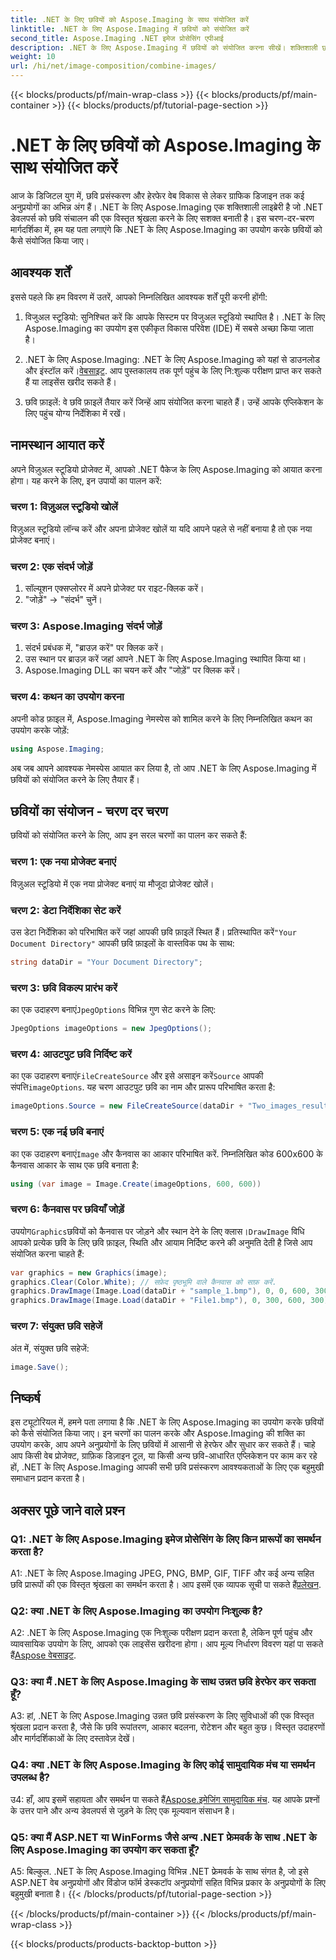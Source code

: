 ```yaml
---
title: .NET के लिए छवियों को Aspose.Imaging के साथ संयोजित करें
linktitle: .NET के लिए Aspose.Imaging में छवियों को संयोजित करें
second_title: Aspose.Imaging .NET इमेज प्रोसेसिंग एपीआई
description: .NET के लिए Aspose.Imaging में छवियों को संयोजित करना सीखें। शक्तिशाली छवि प्रसंस्करण के लिए चरण-दर-चरण मार्गदर्शिका।
weight: 10
url: /hi/net/image-composition/combine-images/
---
```


{{< blocks/products/pf/main-wrap-class >}}
{{< blocks/products/pf/main-container >}}
{{< blocks/products/pf/tutorial-page-section >}}

# .NET के लिए छवियों को Aspose.Imaging के साथ संयोजित करें

आज के डिजिटल युग में, छवि प्रसंस्करण और हेरफेर वेब विकास से लेकर ग्राफिक डिजाइन तक कई अनुप्रयोगों का अभिन्न अंग हैं। .NET के लिए Aspose.Imaging एक शक्तिशाली लाइब्रेरी है जो .NET डेवलपर्स को छवि संचालन की एक विस्तृत श्रृंखला करने के लिए सशक्त बनाती है। इस चरण-दर-चरण मार्गदर्शिका में, हम यह पता लगाएंगे कि .NET के लिए Aspose.Imaging का उपयोग करके छवियों को कैसे संयोजित किया जाए। 

## आवश्यक शर्तें

इससे पहले कि हम विवरण में उतरें, आपको निम्नलिखित आवश्यक शर्तें पूरी करनी होंगी:

1. विजुअल स्टूडियो: सुनिश्चित करें कि आपके सिस्टम पर विजुअल स्टूडियो स्थापित है। .NET के लिए Aspose.Imaging का उपयोग इस एकीकृत विकास परिवेश (IDE) में सबसे अच्छा किया जाता है।

2.  .NET के लिए Aspose.Imaging: .NET के लिए Aspose.Imaging को यहां से डाउनलोड और इंस्टॉल करें।[वेबसाइट](https://releases.aspose.com/imaging/net/). आप पुस्तकालय तक पूर्ण पहुंच के लिए नि:शुल्क परीक्षण प्राप्त कर सकते हैं या लाइसेंस खरीद सकते हैं।

3. छवि फ़ाइलें: वे छवि फ़ाइलें तैयार करें जिन्हें आप संयोजित करना चाहते हैं। उन्हें आपके एप्लिकेशन के लिए पहुंच योग्य निर्देशिका में रखें।

## नामस्थान आयात करें

अपने विज़ुअल स्टूडियो प्रोजेक्ट में, आपको .NET पैकेज के लिए Aspose.Imaging को आयात करना होगा। यह करने के लिए, इन उपायों का पालन करें:

### चरण 1: विज़ुअल स्टूडियो खोलें

विज़ुअल स्टूडियो लॉन्च करें और अपना प्रोजेक्ट खोलें या यदि आपने पहले से नहीं बनाया है तो एक नया प्रोजेक्ट बनाएं।

### चरण 2: एक संदर्भ जोड़ें

1. सॉल्यूशन एक्सप्लोरर में अपने प्रोजेक्ट पर राइट-क्लिक करें।
2. "जोड़ें" -> "संदर्भ" चुनें।

### चरण 3: Aspose.Imaging संदर्भ जोड़ें

1. संदर्भ प्रबंधक में, "ब्राउज़ करें" पर क्लिक करें।
2. उस स्थान पर ब्राउज़ करें जहां आपने .NET के लिए Aspose.Imaging स्थापित किया था।
3. Aspose.Imaging DLL का चयन करें और "जोड़ें" पर क्लिक करें।

### चरण 4: कथन का उपयोग करना

अपनी कोड फ़ाइल में, Aspose.Imaging नेमस्पेस को शामिल करने के लिए निम्नलिखित कथन का उपयोग करके जोड़ें:

```csharp
using Aspose.Imaging;
```

अब जब आपने आवश्यक नेमस्पेस आयात कर लिया है, तो आप .NET के लिए Aspose.Imaging में छवियों को संयोजित करने के लिए तैयार हैं।

## छवियों का संयोजन - चरण दर चरण

छवियों को संयोजित करने के लिए, आप इन सरल चरणों का पालन कर सकते हैं:

### चरण 1: एक नया प्रोजेक्ट बनाएं

विज़ुअल स्टूडियो में एक नया प्रोजेक्ट बनाएं या मौजूदा प्रोजेक्ट खोलें।

### चरण 2: डेटा निर्देशिका सेट करें

 उस डेटा निर्देशिका को परिभाषित करें जहां आपकी छवि फ़ाइलें स्थित हैं। प्रतिस्थापित करें`"Your Document Directory"` आपकी छवि फ़ाइलों के वास्तविक पथ के साथ:

```csharp
string dataDir = "Your Document Directory";
```

### चरण 3: छवि विकल्प प्रारंभ करें

 का एक उदाहरण बनाएं`JpegOptions` विभिन्न गुण सेट करने के लिए:

```csharp
JpegOptions imageOptions = new JpegOptions();
```

### चरण 4: आउटपुट छवि निर्दिष्ट करें

 का एक उदाहरण बनाएं`FileCreateSource` और इसे असाइन करें`Source` आपकी संपत्ति`imageOptions`. यह चरण आउटपुट छवि का नाम और प्रारूप परिभाषित करता है:

```csharp
imageOptions.Source = new FileCreateSource(dataDir + "Two_images_result_out.bmp", false);
```

### चरण 5: एक नई छवि बनाएं

 का एक उदाहरण बनाएं`Image` और कैनवास का आकार परिभाषित करें. निम्नलिखित कोड 600x600 के कैनवास आकार के साथ एक छवि बनाता है:

```csharp
using (var image = Image.Create(imageOptions, 600, 600))
```

### चरण 6: कैनवास पर छवियाँ जोड़ें

 उपयोग`Graphics`छवियों को कैनवास पर जोड़ने और स्थान देने के लिए क्लास।`DrawImage` विधि आपको प्रत्येक छवि के लिए छवि फ़ाइल, स्थिति और आयाम निर्दिष्ट करने की अनुमति देती है जिसे आप संयोजित करना चाहते हैं:

```csharp
var graphics = new Graphics(image);
graphics.Clear(Color.White); // सफ़ेद पृष्ठभूमि वाले कैनवास को साफ़ करें.
graphics.DrawImage(Image.Load(dataDir + "sample_1.bmp"), 0, 0, 600, 300); // पहली छवि.
graphics.DrawImage(Image.Load(dataDir + "File1.bmp"), 0, 300, 600, 300);    // दूसरी छवि.
```

### चरण 7: संयुक्त छवि सहेजें

अंत में, संयुक्त छवि सहेजें:

```csharp
image.Save();
```

## निष्कर्ष

इस ट्यूटोरियल में, हमने पता लगाया है कि .NET के लिए Aspose.Imaging का उपयोग करके छवियों को कैसे संयोजित किया जाए। इन चरणों का पालन करके और Aspose.Imaging की शक्ति का उपयोग करके, आप अपने अनुप्रयोगों के लिए छवियों में आसानी से हेरफेर और सुधार कर सकते हैं। चाहे आप किसी वेब प्रोजेक्ट, ग्राफ़िक डिज़ाइन टूल, या किसी अन्य छवि-आधारित एप्लिकेशन पर काम कर रहे हों, .NET के लिए Aspose.Imaging आपकी सभी छवि प्रसंस्करण आवश्यकताओं के लिए एक बहुमुखी समाधान प्रदान करता है।

## अक्सर पूछे जाने वाले प्रश्न

### Q1: .NET के लिए Aspose.Imaging इमेज प्रोसेसिंग के लिए किन प्रारूपों का समर्थन करता है?

 A1: .NET के लिए Aspose.Imaging JPEG, PNG, BMP, GIF, TIFF और कई अन्य सहित छवि प्रारूपों की एक विस्तृत श्रृंखला का समर्थन करता है। आप इसमें एक व्यापक सूची पा सकते हैं[प्रलेखन](https://reference.aspose.com/imaging/net/).

### Q2: क्या .NET के लिए Aspose.Imaging का उपयोग निःशुल्क है?

 A2: .NET के लिए Aspose.Imaging एक निःशुल्क परीक्षण प्रदान करता है, लेकिन पूर्ण पहुंच और व्यावसायिक उपयोग के लिए, आपको एक लाइसेंस खरीदना होगा। आप मूल्य निर्धारण विवरण यहां पा सकते हैं[Aspose वेबसाइट](https://purchase.aspose.com/buy).

### Q3: क्या मैं .NET के लिए Aspose.Imaging के साथ उन्नत छवि हेरफेर कर सकता हूँ?

A3: हां, .NET के लिए Aspose.Imaging उन्नत छवि प्रसंस्करण के लिए सुविधाओं की एक विस्तृत श्रृंखला प्रदान करता है, जैसे कि छवि रूपांतरण, आकार बदलना, रोटेशन और बहुत कुछ। विस्तृत उदाहरणों और मार्गदर्शिकाओं के लिए दस्तावेज़ देखें।

### Q4: क्या .NET के लिए Aspose.Imaging के लिए कोई सामुदायिक मंच या समर्थन उपलब्ध है?

 उ4: हाँ, आप इसमें सहायता और समर्थन पा सकते हैं[Aspose.इमेजिंग सामुदायिक मंच](https://forum.aspose.com/). यह आपके प्रश्नों के उत्तर पाने और अन्य डेवलपर्स से जुड़ने के लिए एक मूल्यवान संसाधन है।

### Q5: क्या मैं ASP.NET या WinForms जैसे अन्य .NET फ्रेमवर्क के साथ .NET के लिए Aspose.Imaging का उपयोग कर सकता हूँ?

A5: बिल्कुल. .NET के लिए Aspose.Imaging विभिन्न .NET फ्रेमवर्क के साथ संगत है, जो इसे ASP.NET वेब अनुप्रयोगों और विंडोज फॉर्म डेस्कटॉप अनुप्रयोगों सहित विभिन्न प्रकार के अनुप्रयोगों के लिए बहुमुखी बनाता है।
{{< /blocks/products/pf/tutorial-page-section >}}

{{< /blocks/products/pf/main-container >}}
{{< /blocks/products/pf/main-wrap-class >}}

{{< blocks/products/products-backtop-button >}}
